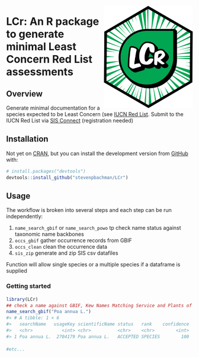 
<a href="https://matildabrown.github.io/rWCVP/"><img src="man/figures/logo.png" align="right" height="276"/></a>

# LCr: An R package to generate minimal Least Concern Red List assessments

## Overview

Generate minimal documentation for a species expected to be Least
Concern (see [IUCN Red List](https://www.iucnredlist.org/). Submit to
the IUCN Red List via [SIS Connect](https://connect.iucnredlist.org/)
(registration needed)

## Installation

Not yet on [CRAN](https://CRAN.R-project.org), but you can install the
development version from [GitHub](https://github.com/) with:

``` r
# install.packages("devtools")
devtools::install_github("stevenpbachman/LCr")
```

## Usage

The workflow is broken into several steps and each step can be run
independently:

1.  `name_search_gbif` or `name_search_powo` tp check name status
    against taxonomic name backbones
2.  `occs_gbif` gather occurrence records from GBIF
3.  `occs_clean` clean the occurrence data
4.  `sis_zip` generate and zip SIS csv datafiles

Function will allow single species or a multiple species if a dataframe
is supplied

### Getting started

``` r
library(LCr)
## check a name against GBIF, Kew Names Matching Service and Plants of the World Online
name_search_gbif("Poa annua L.")
#> # A tibble: 1 × 6
#>   searchName   usageKey scientificName status   rank    confidence
#>   <chr>           <int> <chr>          <chr>    <chr>        <int>
#> 1 Poa annua L.  2704179 Poa annua L.   ACCEPTED SPECIES        100

#etc...
```
